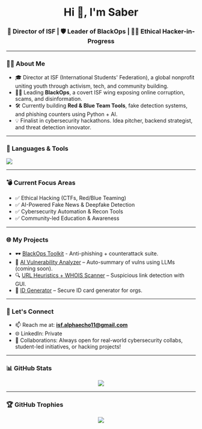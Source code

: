 <h1 align="center">Hi 👋, I'm Saber</h1>
<h3 align="center">🚀 Director of ISF | 🛡️ Leader of BlackOps | 👨‍💻 Ethical Hacker-in-Progress</h3>

---

### 👨‍💼 About Me

- 🎓 Director at ISF (International Students' Federation), a global nonprofit uniting youth through activism, tech, and community building.  
- 🕵️‍♂️ Leading **BlackOps**, a covert ISF wing exposing online corruption, scams, and disinformation.  
- 🛠️ Currently building **Red & Blue Team Tools**, fake detection systems, and phishing counters using Python + AI.  
- 💡 Finalist in cybersecurity hackathons. Idea pitcher, backend strategist, and threat detection innovator.

---

### 🧰 Languages & Tools

<p>
  <img src="https://skillicons.dev/icons?i=python,mysql,linux,bash,github,git,vscode" />
</p>

---

### 💣 Current Focus Areas
- ✅ Ethical Hacking (CTFs, Red/Blue Teaming)
- ✅ AI-Powered Fake News & Deepfake Detection
- ✅ Cybersecurity Automation & Recon Tools
- ✅ Community-led Education & Awareness

---

### 🌐 My Projects
- 🕶️ [BlackOps Toolkit](https://github.com/ISF-Global/blackops-toolkit) - Anti-phishing + counterattack suite.
- 🧠 [AI Vulnerability Analyzer](#) – Auto-summary of vulns using LLMs (coming soon).
- 🔍 [URL Heuristics + WHOIS Scanner](#) – Suspicious link detection with GUI.
- 🪪 [ID Generator](#) – Secure ID card generator for orgs.

---

### 📣 Let's Connect

- 📫 Reach me at: **isf.alphaecho11@gmail.com**
- 🌐 LinkedIn: Private
- 🤝 Collaborations: Always open for real-world cybersecurity collabs, student-led initiatives, or hacking projects!

---

### 📊 GitHub Stats

<p align="center">
  <img src="https://github-readme-stats.vercel.app/api?username=soumyajitdatta&show_icons=true&theme=tokyonight" />
</p>

---

### 🏆 GitHub Trophies

<p align="center">
  <img src="https://github-profile-trophy.vercel.app/?username=BO-Saber&theme=onedark&row=1&column=7" />
</p
